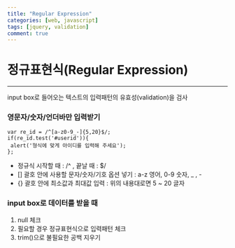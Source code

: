 ```yaml
---
title: "Regular Expression"
categories: [web, javascript]
tags: [jquery, validation]
comment: true
---
```


# 정규표현식(Regular Expression)

---

input box로 들어오는 텍스트의 입력패턴의 유효성(validation)을 검사

### 영문자/숫자/언더바만 입력받기

```
var re_id = /^[a-z0-9_-]{5,20}$/;
if(re_id.test('#userid')){
 alert('형식에 맞게 아이디를 입력해 주세요');
};
```

- 정규식 시작할 때 : /^ , 끝날 때 : $/
- [] 괄호 안에 사용할 문자/숫자/기호 옵션 넣기 : a-z 영어, 0-9 숫자, \_ , -
- {} 괄호 안에 최소값과 최대값 입력 : 위의 내용대로면 5 ~ 20 글자

### input box로 데이터를 받을 때

1. null 체크
2. 필요할 경우 정규표현식으로 입력패턴 체크
3. trim()으로 불필요한 공백 지우기
